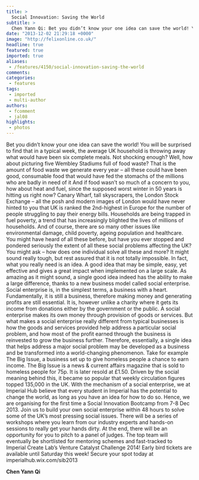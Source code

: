 ```yaml
---
title: >
  Social Innovation: Saving the World
subtitle: >
  Chen Yann Qi: Bet you didn’t know your one idea can save the world! You will be surprised to find that in a typical week, the average UK household is throwing away what would have been six complete meals. Not shocking enough?
date: "2013-12-02 21:29:18 +0000"
image: "http://felixonline.co.uk/"
headline: true
featured: true
imported: true
aliases:
 - /features/4150/social-innovation-saving-the-world
comments:
categories:
 - features
tags:
 - imported
 - multi-author
authors:
 - fcomment
 - jal08
highlights:
 - photos
---
```


Bet you didn’t know your one idea can save the world! You will be surprised to find that in a typical week, the average UK household is throwing away what would have been six complete meals. Not shocking enough? Well, how about picturing five Wembley Stadiums full of food waste? That is the amount of food waste we generate every year – all these could have been good, consumable food that would have fed the stomachs of the millions who are badly in need of it And if food wasn’t so much of a concern to you, how about heat and fuel, since the supposed worst winter in 50 years is hitting us right now? Canary Wharf, tall skyscrapers, the London Stock Exchange – all the posh and modern images of London would have never hinted to you that UK is ranked the 2nd-highest in Europe for the number of people struggling to pay their energy bills. Households are being trapped in fuel poverty, a trend that has increasingly blighted the lives of millions of households. And of course, there are so many other issues like environmental damage, child poverty, ageing population and healthcare. You might have heard of all these before, but have you ever stopped and pondered seriously the extent of all these social problems affecting the UK?
 You might ask – how does one individual solve all these and more? It might sound really tough, but rest assured that it is not totally impossible. In fact, what you really need is an idea. A good idea that may be simple, easy, yet effective and gives a great impact when implemented on a large scale. As amazing as it might sound, a single good idea indeed has the ability to make a large difference, thanks to a new business model called social enterprise.
 Social enterprise is, in the simplest terms, a business with a heart. Fundamentally, it is still a business, therefore making money and generating profits are still essential. It is, however unlike a charity where it gets its income from donations either by the government or the public. A social enterprise makes its own money through provision of goods or services. But what makes a social enterprise really different from typical businesses is how the goods and services provided help address a particular social problem, and how most of the profit earned through the business is reinvested to grow the business further.
 Therefore, essentially, a single idea that helps address a major social problem may be developed as a business and be transformed into a world-changing phenomenon. Take for example The Big Issue, a business set up to give homeless people a chance to earn income. The Big Issue is a news & current affairs magazine that is sold to homeless people for 75p. It is later resold at £1.50. Driven by the social meaning behind this, it became so popular that weekly circulation figures topped 135,000 in the UK.
 With the mechanism of a social enterprise, we at Imperial Hub believe that every student in Imperial has the potential to change the world, as long as you have an idea for how to do so. Hence, we are organising for the first time a Social Innovation Bootcamp from 7-8 Dec 2013. Join us to build your own social enterprise within 48 hours to solve some of the UK’s most pressing social issues. There will be a series of workshops where you learn from our industry experts and hands-on sessions to really get your hands dirty. At the end, there will be an opportunity for you to pitch to a panel of judges. The top team will eventually be shortlisted for mentoring schemes and fast-tracked to Imperial Create Lab’s Venture Catalyst Challenge 2014!
 Early bird tickets are available until Saturday this week! Secure your spot today at
 imperialhub.wix.com/sib2013

__Chen Yann Qi__
